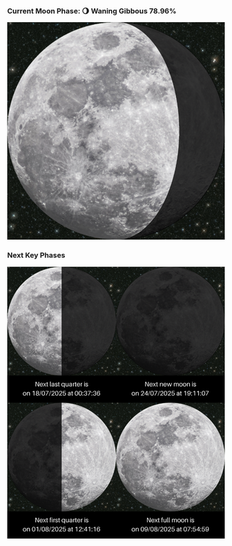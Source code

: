 ### Current Moon Phase: 🌖 Waning Gibbous 78.96%
![Moon Phase](moonphase.png)
### Next Key Phases
![Gallery](gallery.png)